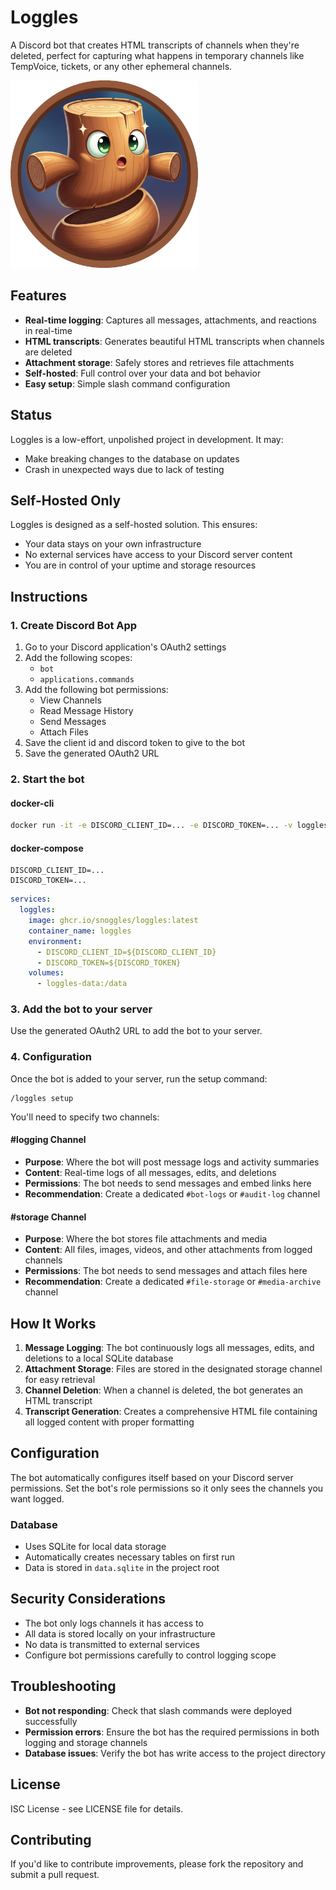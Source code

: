 # Loggles

A Discord bot that creates HTML transcripts of channels when they're deleted, perfect for capturing what happens in temporary channels like TempVoice, tickets, or any other ephemeral channels.

<img src="assets/profile.png" alt="Profile Picture" width="300">

## Features

- **Real-time logging**: Captures all messages, attachments, and reactions in real-time
- **HTML transcripts**: Generates beautiful HTML transcripts when channels are deleted
- **Attachment storage**: Safely stores and retrieves file attachments
- **Self-hosted**: Full control over your data and bot behavior
- **Easy setup**: Simple slash command configuration

## Status
Loggles is a low-effort, unpolished project in development. It may:
- Make breaking changes to the database on updates
- Crash in unexpected ways due to lack of testing

## Self-Hosted Only
Loggles is designed as a self-hosted solution. This ensures:
- Your data stays on your own infrastructure
- No external services have access to your Discord server content
- You are in control of your uptime and storage resources

## Instructions

### 1. Create Discord Bot App
1. Go to your Discord application's OAuth2 settings
2. Add the following scopes:
   - `bot`
   - `applications.commands`
3. Add the following bot permissions:
   - View Channels
   - Read Message History
   - Send Messages
   - Attach Files
4. Save the client id and discord token to give to the bot
5. Save the generated OAuth2 URL

### 2. Start the bot
#### docker-cli
```bash
docker run -it -e DISCORD_CLIENT_ID=... -e DISCORD_TOKEN=... -v loggles-data:/data ghcr.io/snoggles/loggles:latest
```

#### docker-compose
```dotenv file=.env
DISCORD_CLIENT_ID=...
DISCORD_TOKEN=...
```

```yaml file=docker-compose.yml
services:
  loggles:
    image: ghcr.io/snoggles/loggles:latest
    container_name: loggles
    environment:
      - DISCORD_CLIENT_ID=${DISCORD_CLIENT_ID}
      - DISCORD_TOKEN=${DISCORD_TOKEN}
    volumes:
      - loggles-data:/data
```

### 3. Add the bot to your server
Use the generated OAuth2 URL to add the bot to your server.

### 4. Configuration
Once the bot is added to your server, run the setup command:

```
/loggles setup
```

You'll need to specify two channels:

#### #logging Channel
- **Purpose**: Where the bot will post message logs and activity summaries
- **Content**: Real-time logs of all messages, edits, and deletions
- **Permissions**: The bot needs to send messages and embed links here
- **Recommendation**: Create a dedicated `#bot-logs` or `#audit-log` channel

#### #storage Channel
- **Purpose**: Where the bot stores file attachments and media
- **Content**: All files, images, videos, and other attachments from logged channels
- **Permissions**: The bot needs to send messages and attach files here
- **Recommendation**: Create a dedicated `#file-storage` or `#media-archive` channel

## How It Works

1. **Message Logging**: The bot continuously logs all messages, edits, and deletions to a local SQLite database
2. **Attachment Storage**: Files are stored in the designated storage channel for easy retrieval
3. **Channel Deletion**: When a channel is deleted, the bot generates an HTML transcript
4. **Transcript Generation**: Creates a comprehensive HTML file containing all logged content with proper formatting

## Configuration

The bot automatically configures itself based on your Discord server permissions. Set the bot's role permissions so it only sees the channels you want logged.

### Database

- Uses SQLite for local data storage
- Automatically creates necessary tables on first run
- Data is stored in `data.sqlite` in the project root

## Security Considerations

- The bot only logs channels it has access to
- All data is stored locally on your infrastructure
- No data is transmitted to external services
- Configure bot permissions carefully to control logging scope

## Troubleshooting

- **Bot not responding**: Check that slash commands were deployed successfully
- **Permission errors**: Ensure the bot has the required permissions in both logging and storage channels
- **Database issues**: Verify the bot has write access to the project directory

## License

ISC License - see LICENSE file for details.

## Contributing

If you'd like to contribute improvements, please fork the repository and submit a pull request.
